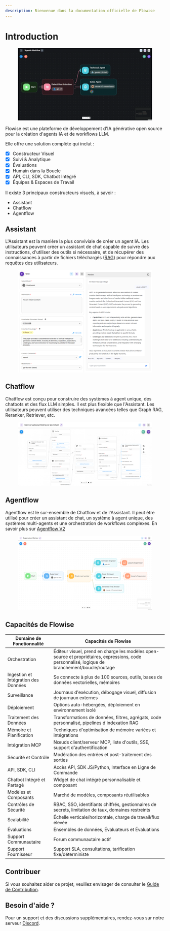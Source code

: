 ```yaml
---
description: Bienvenue dans la documentation officielle de Flowise
---
```


# Introduction

<figure><img src=".gitbook/assets/FlowiseIntro (1).gif" alt=""><figcaption></figcaption></figure>

Flowise est une plateforme de développement d'IA générative open source pour la création d'agents IA et de workflows LLM.

Elle offre une solution complète qui inclut :

* [x] Constructeur Visuel
* [x] Suivi & Analytique
* [x] Évaluations
* [x] Humain dans la Boucle
* [x] API, CLI, SDK, Chatbot Intégré
* [x] Équipes & Espaces de Travail

Il existe 3 principaux constructeurs visuels, à savoir :

* Assistant
* Chatflow
* Agentflow

## Assistant

L'Assistant est la manière la plus conviviale de créer un agent IA. Les utilisateurs peuvent créer un assistant de chat capable de suivre des instructions, d'utiliser des outils si nécessaire, et de récupérer des connaissances à partir de fichiers téléchargés ([RAG](https://en.wikipedia.org/wiki/Retrieval-augmented_generation)) pour répondre aux requêtes des utilisateurs.

<figure><picture><source srcset=".gitbook/assets/Screenshot 2025-06-10 232758.png" media="(prefers-color-scheme: dark)"><img src=".gitbook/assets/image (303).png" alt=""></picture><figcaption></figcaption></figure>

## Chatflow

Chatflow est conçu pour construire des systèmes à agent unique, des chatbots et des flux LLM simples. Il est plus flexible que l'Assistant. Les utilisateurs peuvent utiliser des techniques avancées telles que Graph RAG, Reranker, Retriever, etc.

<figure><picture><source srcset=".gitbook/assets/screely-1749594035877.png" media="(prefers-color-scheme: dark)"><img src=".gitbook/assets/screely-1749593961545.png" alt=""></picture><figcaption></figcaption></figure>

## Agentflow

Agentflow est le sur-ensemble de Chatflow et de l'Assistant. Il peut être utilisé pour créer un assistant de chat, un système à agent unique, des systèmes multi-agents et une orchestration de workflows complexes. En savoir plus sur [Agentflow V2](using-flowise/agentflowv2.md)

<figure><picture><source srcset=".gitbook/assets/screely-1749594631028.png" media="(prefers-color-scheme: dark)"><img src=".gitbook/assets/screely-1749594614881.png" alt=""></picture><figcaption></figcaption></figure>

## Capacités de Flowise

| Domaine de Fonctionnalité    | Capacités de Flowise                                                                                               |
| ---------------------------- | ------------------------------------------------------------------------------------------------------------------- |
| Orchestration                | Éditeur visuel, prend en charge les modèles open-source et propriétaires, expressions, code personnalisé, logique de branchement/boucle/routage |
| Ingestion et Intégration des Données | Se connecte à plus de 100 sources, outils, bases de données vectorielles, mémoires                                   |
| Surveillance                 | Journaux d'exécution, débogage visuel, diffusion de journaux externes                                               |
| Déploiement                  | Options auto-hébergées, déploiement en environnement isolé                                                         |
| Traitement des Données       | Transformations de données, filtres, agrégats, code personnalisé, pipelines d'indexation RAG                       |
| Mémoire et Planification      | Techniques d'optimisation de mémoire variées et intégrations                                                       |
| Intégration MCP              | Nœuds client/serveur MCP, liste d'outils, SSE, support d'authentification                                         |
| Sécurité et Contrôle         | Modération des entrées et post-traitement des sorties                                                              |
| API, SDK, CLI                | Accès API, SDK JS/Python, Interface en Ligne de Commande                                                           |
| Chatbot Intégré et Partagé    | Widget de chat intégré personnalisable et composant                                                                |
| Modèles et Composants        | Marché de modèles, composants réutilisables                                                                        |
| Contrôles de Sécurité        | RBAC, SSO, identifiants chiffrés, gestionnaires de secrets, limitation de taux, domaines restreints                 |
| Scalabilité                  | Échelle verticale/horizontale, charge de travail/flux élevée                                                       |
| Évaluations                  | Ensembles de données, Évaluateurs et Évaluations                                                                    |
| Support Communautaire        | Forum communautaire actif                                                                                           |
| Support Fournisseur          | Support SLA, consultations, tarification fixe/déterministe                                                         |

## Contribuer

Si vous souhaitez aider ce projet, veuillez envisager de consulter le [Guide de Contribution](broken-reference/).

## Besoin d'aide ?

Pour un support et des discussions supplémentaires, rendez-vous sur notre serveur [Discord](https://discord.gg/jbaHfsRVBW).